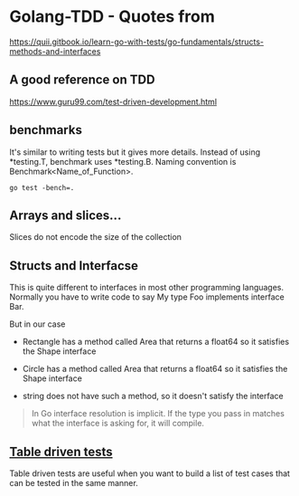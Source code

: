 # Golang-TDD - Quotes from 
https://quii.gitbook.io/learn-go-with-tests/go-fundamentals/structs-methods-and-interfaces

## A good reference on TDD
https://www.guru99.com/test-driven-development.html


## benchmarks
It's similar to writing tests but it gives more details. Instead of using *testing.T, benchmark uses *testing.B. Naming convention is Benchmark<Name_of_Function>. 

```go test -bench=.```

## Arrays and slices...
Slices do not encode the size of the collection

## Structs and Interfacse
This is quite different to interfaces in most other programming languages. Normally you have to write code to say My type Foo implements interface Bar.

But in our case

* Rectangle has a method called Area that returns a float64 so it satisfies the Shape interface

* Circle has a method called Area that returns a float64 so it satisfies the Shape interface

* string does not have such a method, so it doesn't satisfy the interface

> In Go interface resolution is implicit. If the type you pass in matches what the interface is asking for, it will compile.

## [Table driven tests](https://github.com/golang/go/wiki/TableDrivenTests) 
​Table driven tests are useful when you want to build a list of test cases that can be tested in the same manner.

